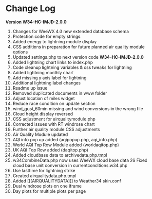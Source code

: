 # Change Log

**Version W34-HC-IMJD-2.0.0**

1. Changes for WeeWX 4.0 new extended database schema
2. Protection code for empty strings
3. Added energy to lightning module display
4. CSS additions in preparation for future planned air quality module options
5. Updated settings.php to next version code **W34-HC-IMJD-2.0.0**
6. Added lightning chart links to index.php
7. Code cleanup lightning variables & css tweaks for lightning
8. Added lightning monthly chart
9. Add missing y axis label for lightning
10. Additional lightning label changes
11. Readme up issue
12. Removed duplicated documents in www folder
13. Adjust location of miles widget
14. Reduce race condition on update section
15. wind_gust_60min missing and wind conversions in the wrong file
16. Cloud height display reversed
17. CSS adjustment for airqualitymodule.php
18. Corrected issues with RT windrose chart
19. Further air quality module CSS adjustments
20. Air Quality Module updated
21. AQI info pop up added (aqipopup.php, aqi_info.php)
22. World AQI Top Row Module added (worldaqitop.php)
23. UK AQI Top Row added (daqitop.php)
24. Added cloudbase data to archivedata.php.tmpl
25. w34CombineData.php now uses WeeWX cloud base data 26 Fixed cloud base unit conversion in currentconditions.w34.php
26. Use lasttime for lightning strike
27. Created airqualitydata.php.tmpl
28. Added [[[AIRQUALITYDATA]]] to Weather34 skin.conf
29. Dual windrose plots on one iframe
30. Day plots for multiple plots per page